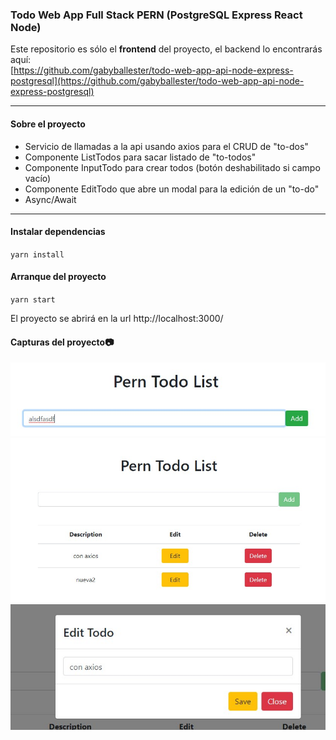 ### Todo Web App Full Stack PERN (PostgreSQL Express React Node)

Este repositorio es sólo el **frontend** del proyecto, el backend lo encontrarás aquí:  
[https://github.com/gabyballester/todo-web-app-api-node-express-postgresql](https://github.com/gabyballester/todo-web-app-api-node-express-postgresql)
***
#### Sobre el proyecto
- Servicio de llamadas a la api usando axios para el CRUD de "to-dos"
- Componente ListTodos para sacar listado de "to-todos"
- Componente InputTodo para crear todos (botón deshabilitado si campo vacío)
- Componente EditTodo que abre un modal para la edición de un "to-do"
- Async/Await
***
#### Instalar dependencias
`yarn install`
#### Arranque del proyecto
`yarn start`

El proyecto se abrirá en la url http://localhost:3000/

#### Capturas del proyecto📷
![Capturas de pantalla 1 del Ecommerce Panel](screenshots/Screenshot_1.jpg)
![Capturas de pantalla 1 del Ecommerce Panel](screenshots/Screenshot_2.jpg)
![Capturas de pantalla 1 del Ecommerce Panel](screenshots/Screenshot_3.jpg)
